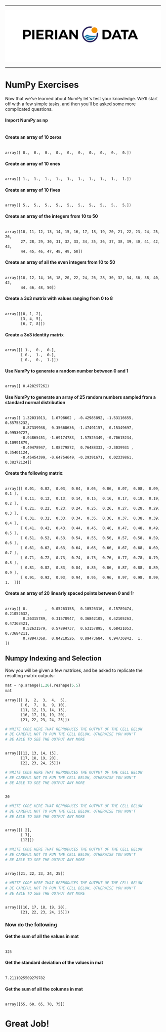 
___

<a href='http://www.pieriandata.com'> <img src='../Pierian_Data_Logo.png' /></a>
___

# NumPy Exercises 

Now that we've learned about NumPy let's test your knowledge. We'll start off with a few simple tasks, and then you'll be asked some more complicated questions.

#### Import NumPy as np


```python

```

#### Create an array of 10 zeros 


```python

```




    array([ 0.,  0.,  0.,  0.,  0.,  0.,  0.,  0.,  0.,  0.])



#### Create an array of 10 ones


```python

```




    array([ 1.,  1.,  1.,  1.,  1.,  1.,  1.,  1.,  1.,  1.])



#### Create an array of 10 fives


```python

```




    array([ 5.,  5.,  5.,  5.,  5.,  5.,  5.,  5.,  5.,  5.])



#### Create an array of the integers from 10 to 50


```python

```




    array([10, 11, 12, 13, 14, 15, 16, 17, 18, 19, 20, 21, 22, 23, 24, 25, 26,
           27, 28, 29, 30, 31, 32, 33, 34, 35, 36, 37, 38, 39, 40, 41, 42, 43,
           44, 45, 46, 47, 48, 49, 50])



#### Create an array of all the even integers from 10 to 50


```python

```




    array([10, 12, 14, 16, 18, 20, 22, 24, 26, 28, 30, 32, 34, 36, 38, 40, 42,
           44, 46, 48, 50])



#### Create a 3x3 matrix with values ranging from 0 to 8


```python

```




    array([[0, 1, 2],
           [3, 4, 5],
           [6, 7, 8]])



#### Create a 3x3 identity matrix


```python

```




    array([[ 1.,  0.,  0.],
           [ 0.,  1.,  0.],
           [ 0.,  0.,  1.]])



#### Use NumPy to generate a random number between 0 and 1


```python

```




    array([ 0.42829726])



#### Use NumPy to generate an array of 25 random numbers sampled from a standard normal distribution


```python

```




    array([ 1.32031013,  1.6798602 , -0.42985892, -1.53116655,  0.85753232,
            0.87339938,  0.35668636, -1.47491157,  0.15349697,  0.99530727,
           -0.94865451, -1.69174783,  1.57525349, -0.70615234,  0.10991879,
           -0.49478947,  1.08279872,  0.76488333, -2.3039931 ,  0.35401124,
           -0.45454399, -0.64754649, -0.29391671,  0.02339861,  0.38272124])



#### Create the following matrix:


```python

```




    array([[ 0.01,  0.02,  0.03,  0.04,  0.05,  0.06,  0.07,  0.08,  0.09,  0.1 ],
           [ 0.11,  0.12,  0.13,  0.14,  0.15,  0.16,  0.17,  0.18,  0.19,  0.2 ],
           [ 0.21,  0.22,  0.23,  0.24,  0.25,  0.26,  0.27,  0.28,  0.29,  0.3 ],
           [ 0.31,  0.32,  0.33,  0.34,  0.35,  0.36,  0.37,  0.38,  0.39,  0.4 ],
           [ 0.41,  0.42,  0.43,  0.44,  0.45,  0.46,  0.47,  0.48,  0.49,  0.5 ],
           [ 0.51,  0.52,  0.53,  0.54,  0.55,  0.56,  0.57,  0.58,  0.59,  0.6 ],
           [ 0.61,  0.62,  0.63,  0.64,  0.65,  0.66,  0.67,  0.68,  0.69,  0.7 ],
           [ 0.71,  0.72,  0.73,  0.74,  0.75,  0.76,  0.77,  0.78,  0.79,  0.8 ],
           [ 0.81,  0.82,  0.83,  0.84,  0.85,  0.86,  0.87,  0.88,  0.89,  0.9 ],
           [ 0.91,  0.92,  0.93,  0.94,  0.95,  0.96,  0.97,  0.98,  0.99,  1.  ]])



#### Create an array of 20 linearly spaced points between 0 and 1:


```python

```




    array([ 0.        ,  0.05263158,  0.10526316,  0.15789474,  0.21052632,
            0.26315789,  0.31578947,  0.36842105,  0.42105263,  0.47368421,
            0.52631579,  0.57894737,  0.63157895,  0.68421053,  0.73684211,
            0.78947368,  0.84210526,  0.89473684,  0.94736842,  1.        ])



## Numpy Indexing and Selection

Now you will be given a few matrices, and be asked to replicate the resulting matrix outputs:


```python
mat = np.arange(1,26).reshape(5,5)
mat
```




    array([[ 1,  2,  3,  4,  5],
           [ 6,  7,  8,  9, 10],
           [11, 12, 13, 14, 15],
           [16, 17, 18, 19, 20],
           [21, 22, 23, 24, 25]])




```python
# WRITE CODE HERE THAT REPRODUCES THE OUTPUT OF THE CELL BELOW
# BE CAREFUL NOT TO RUN THE CELL BELOW, OTHERWISE YOU WON'T
# BE ABLE TO SEE THE OUTPUT ANY MORE
```


```python

```




    array([[12, 13, 14, 15],
           [17, 18, 19, 20],
           [22, 23, 24, 25]])




```python
# WRITE CODE HERE THAT REPRODUCES THE OUTPUT OF THE CELL BELOW
# BE CAREFUL NOT TO RUN THE CELL BELOW, OTHERWISE YOU WON'T
# BE ABLE TO SEE THE OUTPUT ANY MORE
```


```python

```




    20




```python
# WRITE CODE HERE THAT REPRODUCES THE OUTPUT OF THE CELL BELOW
# BE CAREFUL NOT TO RUN THE CELL BELOW, OTHERWISE YOU WON'T
# BE ABLE TO SEE THE OUTPUT ANY MORE
```


```python

```




    array([[ 2],
           [ 7],
           [12]])




```python
# WRITE CODE HERE THAT REPRODUCES THE OUTPUT OF THE CELL BELOW
# BE CAREFUL NOT TO RUN THE CELL BELOW, OTHERWISE YOU WON'T
# BE ABLE TO SEE THE OUTPUT ANY MORE
```


```python

```




    array([21, 22, 23, 24, 25])




```python
# WRITE CODE HERE THAT REPRODUCES THE OUTPUT OF THE CELL BELOW
# BE CAREFUL NOT TO RUN THE CELL BELOW, OTHERWISE YOU WON'T
# BE ABLE TO SEE THE OUTPUT ANY MORE
```


```python

```




    array([[16, 17, 18, 19, 20],
           [21, 22, 23, 24, 25]])



### Now do the following

#### Get the sum of all the values in mat


```python

```




    325



#### Get the standard deviation of the values in mat


```python

```




    7.2111025509279782



#### Get the sum of all the columns in mat


```python

```




    array([55, 60, 65, 70, 75])



# Great Job!
